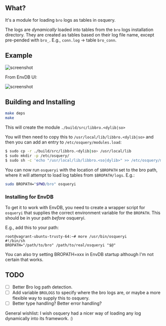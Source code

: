 ## What?

It's a module for loading `bro` logs as tables in osquery.

The logs are *dynamically* loaded into tables from the `bro` logs installation directory.  They are created as tables based on their 
log file name, except pre-pended with `bro_`.  E.g., `conn.log` -> table `bro_conn`.

## Example

![screenshot](https://raw.githubusercontent.com/jandre/brosquery/master/screenshot.png)

From EnvDB UI:

![screenshot](https://raw.githubusercontent.com/jandre/brosquery/master/envdb-screenshot.png)

## Building and Installing

```bash
make deps
make
```

This will create the module `./build/src/libbro.<dylib|so>`

You will then need to copy this to `/usr/local/lib/libbro.<dylib|so>` and then you can add an entry to `/etc/osquery/modules.load`:

```bash
$ sudo cp -r ./build/src/libbro.<dylib|so> /usr/local/lib
$ sudo mkdir -p /etc/osquery/
$ sudo sh -c 'echo "/usr/local/lib/libbro.<so|dylib>" >> /etc/osquery/modules.load'
```

You can now run `osqueryi` with the location of `$BROPATH` set to the bro path, where it will attempt to load log tables from `$BROPATH/logs`.  E.g.:

```bash
sudo BROPATH="$PWD/bro" osqueryi
```

### Installing for EnvDB 

To get it to work with EnvDB, you need to create a wrapper script for `osqueryi` that supplies the correct environment variable
for the `BROPATH`.  This should be in your path *before* osqueryi.

E.g., add this to your path:
```
root@vagrant-ubuntu-trusty-64:~# more /usr/bin/osqueryi
#!/bin/sh
BROPATH="/path/to/bro" /path/to/real/osqueryi "$@"
```

You can also try setting BROPATH=xxx in EnvDB startup although I'm not certain that works.

## TODO

 * [ ] Better Bro log path detection.
 * [ ] Add variable `BROLOGS` to specify where the bro logs are, or maybe a more flexible way to supply this to osquery.
 * [ ] Better type handling?  Better error handling? 
 
General wishlist:  I wish osquery had a nicer way of loading any log dynamically into its framework. :)  



